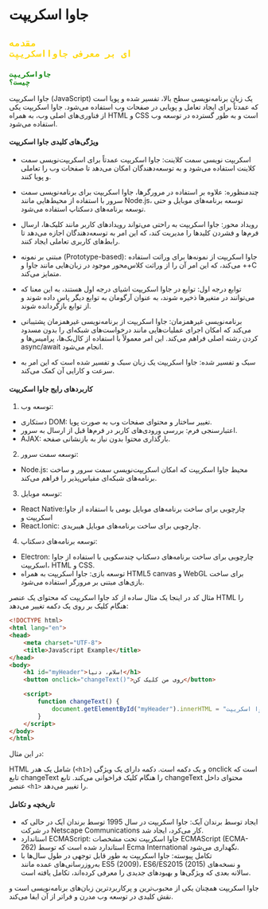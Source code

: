 # جاوا اسکریپت
## <code style="color : Gold">مقدمه ای بر معرفی جاوااسکریپت</code>

### <code style="color : Green">جاواسکریپت چیست؟</code>
جاوا اسکریپت (JavaScript) یک زبان برنامه‌نویسی سطح بالا، تفسیر شده و پویا است که عمدتاً برای ایجاد تعامل و پویایی در صفحات وب استفاده می‌شود. جاوا اسکریپت یکی از فناوری‌های اصلی وب، به همراه HTML و CSS است و به طور گسترده در توسعه وب استفاده می‌شود.

#### ویژگی‌های کلیدی جاوا اسکریپت
- اسکریپت نویسی سمت کلاینت: جاوا اسکریپت عمدتاً برای اسکریپت‌نویسی سمت کلاینت استفاده می‌شود و به توسعه‌دهندگان امکان می‌دهد تا صفحات وب را تعاملی و پویا کنند.

- چندمنظوره: علاوه بر استفاده در مرورگرها، جاوا اسکریپت برای برنامه‌نویسی سمت سرور با استفاده از محیط‌هایی مانند Node.js، توسعه برنامه‌های موبایل و حتی توسعه برنامه‌های دسکتاپ استفاده می‌شود.

- رویداد محور: جاوا اسکریپت به راحتی می‌تواند رویدادهای کاربر مانند کلیک‌ها، ارسال فرم‌ها و فشردن کلیدها را مدیریت کند، که این امر به توسعه‌دهندگان اجازه می‌دهد تا رابط‌های کاربری تعاملی ایجاد کنند.

- مبتنی بر نمونه (Prototype-based): جاوا اسکریپت از نمونه‌ها برای وراثت استفاده می‌کند، که این امر آن را از وراثت کلاس‌محور موجود در زبان‌هایی مانند جاوا و ++C متمایز می‌کند.

- توابع درجه اول: توابع در جاوا اسکریپت اشیای درجه اول هستند، به این معنا که می‌توانند در متغیر‌ها ذخیره شوند، به عنوان آرگومان به توابع دیگر پاس داده شوند و از توابع بازگردانده شوند.

- برنامه‌نویسی غیرهمزمان: جاوا اسکریپت از برنامه‌نویسی غیرهمزمان پشتیبانی می‌کند که امکان اجرای عملیات‌هایی مانند درخواست‌های شبکه‌ای را بدون مسدود کردن رشته اصلی فراهم می‌کند. این امر معمولاً با استفاده از کال‌بک‌ها، پرامیس‌ها و async/await انجام می‌شود.

- سبک و تفسیر شده: جاوا اسکریپت یک زبان سبک و تفسیر شده است که این امر به سرعت و کارایی آن کمک می‌کند.

#### کاربردهای رایج جاوا اسکریپت
1. توسعه وب:
- دستکاری DOM: تغییر ساختار و محتوای صفحات وب به صورت پویا.
- اعتبارسنجی فرم: بررسی ورودی‌های کاربر در فرم‌ها قبل از ارسال به سرور.
- AJAX: بارگذاری محتوا بدون نیاز به بازنشانی صفحه.
2. توسعه سمت سرور:

- Node.js: محیط جاوا اسکریپت که امکان اسکریپت‌نویسی سمت سرور و ساخت برنامه‌های شبکه‌ای مقیاس‌پذیر را فراهم می‌کند.
3. توسعه موبایل:


- React Native:چارچوبی برای ساخت برنامه‌های موبایل بومی با استفاده از جاوا اسکریپت و
- React.Ionic: چارچوبی برای ساخت برنامه‌های موبایل هیبریدی.
4. توسعه برنامه‌های دسکتاپ:

- Electron: چارچوبی برای ساخت برنامه‌های دسکتاپ چندسکویی با استفاده از جاوا اسکریپت، HTML و CSS.
- توسعه بازی: جاوا اسکریپت به همراه HTML5 canvas و WebGL برای ساخت بازی‌های مبتنی بر مرورگر استفاده می‌شود.

مثال کد
در اینجا یک مثال ساده از کد جاوا اسکریپت که محتوای یک عنصر HTML را هنگام کلیک بر روی یک دکمه تغییر می‌دهد:

```html
<!DOCTYPE html>
<html lang="en">
<head>
    <meta charset="UTF-8">
    <title>JavaScript Example</title>
</head>
<body>
    <h1 id="myHeader">سلام، دنیا!</h1>
    <button onclick="changeText()">روی من کلیک کن</button>

    <script>
        function changeText() {
            document.getElementById("myHeader").innerHTML = "سلام، جاوا اسکریپت!";
        }
    </script>
</body>
</html>
```

در این مثال:

HTML شامل یک هدر (`<h1>`) و یک دکمه است.
دکمه دارای یک ویژگی onclick است که تابع changeText را هنگام کلیک فراخوانی می‌کند.
تابع changeText محتوای داخل عنصر `<h1>` را تغییر می‌دهد.

#### تاریخچه و تکامل
- ایجاد توسط برندان آیک: جاوا اسکریپت در سال 1995 توسط برندان آیک در حالی که در شرکت Netscape Communications کار می‌کرد، ایجاد شد.
- استاندارد ECMAScript: جاوا اسکریپت تحت مشخصات ECMAScript (ECMA-262) استاندارد شده است که توسط Ecma International نگهداری می‌شود.
- تکامل پیوسته: جاوا اسکریپت به طور قابل توجهی در طول سال‌ها با به‌روزرسانی‌های عمده مانند ES5 (2009)، ES6/ES2015 (2015) و نسخه‌های سالانه بعدی که ویژگی‌ها و بهبودهای جدیدی را معرفی کرده‌اند، تکامل یافته است.

جاوا اسکریپت همچنان یکی از محبوب‌ترین و پرکاربردترین زبان‌های برنامه‌نویسی است و نقش کلیدی در توسعه وب مدرن و فراتر از آن ایفا می‌کند.
